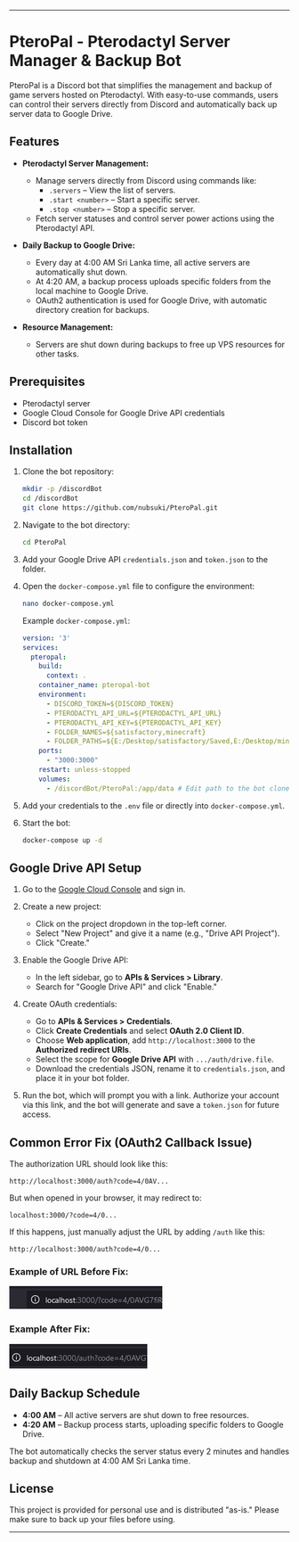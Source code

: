 
---

# PteroPal - Pterodactyl Server Manager & Backup Bot

PteroPal is a Discord bot that simplifies the management and backup of game servers hosted on Pterodactyl. With easy-to-use commands, users can control their servers directly from Discord and automatically back up server data to Google Drive.

## Features

- **Pterodactyl Server Management:**
  - Manage servers directly from Discord using commands like:
    - `.servers` – View the list of servers.
    - `.start <number>` – Start a specific server.
    - `.stop <number>` – Stop a specific server.
  - Fetch server statuses and control server power actions using the Pterodactyl API.

- **Daily Backup to Google Drive:**
  - Every day at 4:00 AM Sri Lanka time, all active servers are automatically shut down.
  - At 4:20 AM, a backup process uploads specific folders from the local machine to Google Drive.
  - OAuth2 authentication is used for Google Drive, with automatic directory creation for backups.

- **Resource Management:**
  - Servers are shut down during backups to free up VPS resources for other tasks.

## Prerequisites

- Pterodactyl server
- Google Cloud Console for Google Drive API credentials
- Discord bot token

## Installation

1. Clone the bot repository:

    ```bash
    mkdir -p /discordBot
    cd /discordBot
    git clone https://github.com/nubsuki/PteroPal.git
    ```

2. Navigate to the bot directory:

    ```bash
    cd PteroPal
    ```

3. Add your Google Drive API `credentials.json` and `token.json` to the folder.

4. Open the `docker-compose.yml` file to configure the environment:

    ```bash
    nano docker-compose.yml
    ```

    Example `docker-compose.yml`:

    ```yaml
    version: '3'
    services:
      pteropal:
        build:
          context: .
        container_name: pteropal-bot
        environment:
          - DISCORD_TOKEN=${DISCORD_TOKEN}
          - PTERODACTYL_API_URL=${PTERODACTYL_API_URL}
          - PTERODACTYL_API_KEY=${PTERODACTYL_API_KEY}
          - FOLDER_NAMES=${satisfactory,minecraft}
          - FOLDER_PATHS=${E:/Desktop/satisfactory/Saved,E:/Desktop/minecraft/world}
        ports:
          - "3000:3000"
        restart: unless-stopped
        volumes:
          - /discordBot/PteroPal:/app/data # Edit path to the bot clone location
    ```

5. Add your credentials to the `.env` file or directly into `docker-compose.yml`.

6. Start the bot:

    ```bash
    docker-compose up -d
    ```

## Google Drive API Setup

1. Go to the [Google Cloud Console](https://console.cloud.google.com/) and sign in.

2. Create a new project:
   - Click on the project dropdown in the top-left corner.
   - Select "New Project" and give it a name (e.g., "Drive API Project").
   - Click "Create."

3. Enable the Google Drive API:
   - In the left sidebar, go to **APIs & Services > Library**.
   - Search for "Google Drive API" and click "Enable."

4. Create OAuth credentials:
   - Go to **APIs & Services > Credentials**.
   - Click **Create Credentials** and select **OAuth 2.0 Client ID**.
   - Choose **Web application**, add `http://localhost:3000` to the **Authorized redirect URIs**.
   - Select the scope for **Google Drive API** with `.../auth/drive.file`.
   - Download the credentials JSON, rename it to `credentials.json`, and place it in your bot folder.

5. Run the bot, which will prompt you with a link. Authorize your account via this link, and the bot will generate and save a `token.json` for future access.

## Common Error Fix (OAuth2 Callback Issue)

The authorization URL should look like this:

```
http://localhost:3000/auth?code=4/0AV...
```

But when opened in your browser, it may redirect to:

```
localhost:3000/?code=4/0...
```

If this happens, just manually adjust the URL by adding `/auth` like this:

```
http://localhost:3000/auth?code=4/0...
```

### Example of URL Before Fix:

![Incorrect URL Example](./Assets/url.png)

### Example After Fix:

![Correct URL Example](./Assets/url_fix.png)

## Daily Backup Schedule

- **4:00 AM** – All active servers are shut down to free resources.
- **4:20 AM** – Backup process starts, uploading specific folders to Google Drive.

The bot automatically checks the server status every 2 minutes and handles backup and shutdown at 4:00 AM Sri Lanka time.

## License

This project is provided for personal use and is distributed "as-is." Please make sure to back up your files before using.

---